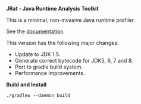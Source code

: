 **JRat - Java Runtime Analysis Toolkit**

This is a minimal, non-invasive Java runtime profiler.

See the <a href="http://jrat.sourceforge.net/">documentation</a>.

This version has the following major changes:
* Update to JDK 1.5.
* Generate correct bytecode for JDK5, 6, 7 and 8.
* Port to gradle build system.
* Performance improvements.

**Build and Install**

	./gradlew --daemon build

